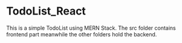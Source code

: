 # TodoList_React
This is a simple TodoList using MERN Stack.
The src folder contains frontend part meanwhile the other folders hold the backend.
